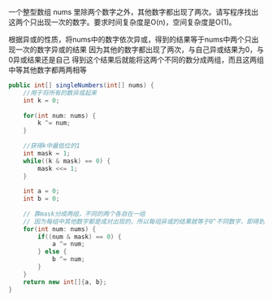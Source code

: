 一个整型数组 nums 里除两个数字之外，其他数字都出现了两次。请写程序找出这两个只出现一次的数字。要求时间复杂度是O(n)，空间复杂度是O(1)。



根据异或的性质，将nums中的数字依次异或，得到的结果等于nums中两个只出现一次的数字异或的结果
因为其他的数字都出现了两次，与自己异或结果为0，与0异或结果还是自己
得到这个结果后就能将这两个不同的数分成两组，而且这两组中等其他数字都两两相等

```Java
public int[] singleNumbers(int[] nums) {
    //用于将所有的数异或起来
    int k = 0;
    
    for(int num: nums) {
        k ^= num;
    }
    
    //获得k中最低位的1
    int mask = 1;
    while((k & mask) == 0) {
        mask <<= 1;
    }
    
    int a = 0;
    int b = 0;
    
    // 靠mask分成两组，不同的两个各自在一组
    // 因为每组中其他数字都是成对出现的，所以每组异或的结果就等于0^不同数字，即得到那个不同的数字
    for(int num: nums) {
        if((num & mask) == 0) {
            a ^= num;
        } else {
            b ^= num;
        }
    }
    return new int[]{a, b};
}
```